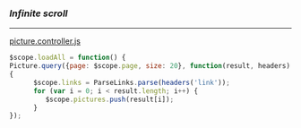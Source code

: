 ### *Infinite scroll*
-----------------
[picture.controller.js](https://github.com/dalbelap/flipper-reverse-image-search/blob/master/src/main/webapp/scripts/app/entities/picture/picture.controller.js)
```javascript
$scope.loadAll = function() {
Picture.query({page: $scope.page, size: 20}, function(result, headers)
{
      $scope.links = ParseLinks.parse(headers('link'));
      for (var i = 0; i < result.length; i++) {
         $scope.pictures.push(result[i]);
      }
});
```
